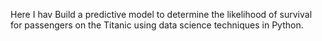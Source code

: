 Here I hav Build a predictive model to determine the
likelihood of survival for passengers on
the Titanic using data science techniques
in Python.
